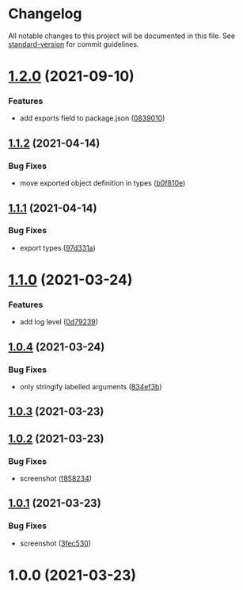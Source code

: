 # Changelog

All notable changes to this project will be documented in this file. See [standard-version](https://github.com/conventional-changelog/standard-version) for commit guidelines.

# [1.2.0](https://github.com/dmnsgn/console-ansi/compare/v1.1.2...v1.2.0) (2021-09-10)


### Features

* add exports field to package.json ([0839010](https://github.com/dmnsgn/console-ansi/commit/0839010cb29a2c26b9f5dede91911c5ad0c10954))



## [1.1.2](https://github.com/dmnsgn/console-ansi/compare/v1.1.1...v1.1.2) (2021-04-14)


### Bug Fixes

* move exported object definition in types ([b0f810e](https://github.com/dmnsgn/console-ansi/commit/b0f810ef7546ce05e4bd265df73e2e3fcc9fa0f9))



## [1.1.1](https://github.com/dmnsgn/console-ansi/compare/v1.1.0...v1.1.1) (2021-04-14)


### Bug Fixes

* export types ([97d331a](https://github.com/dmnsgn/console-ansi/commit/97d331a74ef214bcbb688e73287026217a7d8d15))



# [1.1.0](https://github.com/dmnsgn/console-ansi/compare/v1.0.4...v1.1.0) (2021-03-24)


### Features

* add log level ([0d79239](https://github.com/dmnsgn/console-ansi/commit/0d79239a955a89bb02f549d80a3f50145fa4de2b))



## [1.0.4](https://github.com/dmnsgn/console-ansi/compare/v1.0.3...v1.0.4) (2021-03-24)


### Bug Fixes

* only stringify labelled arguments ([834ef3b](https://github.com/dmnsgn/console-ansi/commit/834ef3b3549ecdc09f3fb08666affe1a4704d6be))



## [1.0.3](https://github.com/dmnsgn/console-ansi/compare/v1.0.2...v1.0.3) (2021-03-23)



## [1.0.2](https://github.com/dmnsgn/console-ansi/compare/v1.0.1...v1.0.2) (2021-03-23)


### Bug Fixes

* screenshot ([f858234](https://github.com/dmnsgn/console-ansi/commit/f858234f55dfb1e140a8a754450a3d5871a09e2a))



## [1.0.1](https://github.com/dmnsgn/console-ansi/compare/v1.0.0...v1.0.1) (2021-03-23)


### Bug Fixes

* screenshot ([3fec530](https://github.com/dmnsgn/console-ansi/commit/3fec5307f5536562bba35f44e6895916b8df381e))



# 1.0.0 (2021-03-23)
